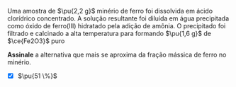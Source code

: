 Uma amostra de $\pu{2,2 g}$ minério de ferro foi dissolvida em ácido clorídrico concentrado. A solução resultante foi diluída em água precipitada como óxido de ferro(III) hidratado pela adição de amônia. O precipitado foi filtrado e calcinado a alta temperatura para formando $\pu{1,6 g}$ de $\ce{Fe2O3}$ puro

**Assinale** a alternativa que mais se aproxima da fração mássica de ferro no minério.

- [x] $\pu{51 \%}$
